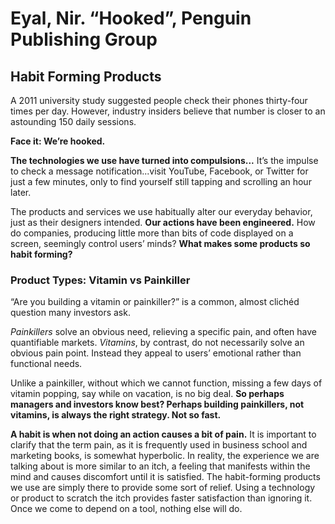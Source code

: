 # Eyal, Nir. “Hooked”, Penguin Publishing Group
## Habit Forming Products

A 2011 university study suggested people check their phones thirty-four times per day. However, industry insiders believe that number is closer to an astounding 150 daily sessions.


**Face it: We’re hooked.** 

**The technologies we use have turned into compulsions...** It’s the impulse to check a message notification...visit YouTube, Facebook, or Twitter for just a few minutes, only to find yourself still tapping and scrolling an hour later. 

The products and services we use habitually alter our everyday behavior, just as their designers intended. **Our actions have been engineered.** How do companies, producing little more than bits of code displayed on a screen, seemingly control users’ minds? **What makes some products so habit forming?**

### Product Types: Vitamin vs Painkiller

“Are you building a vitamin or painkiller?” is a common, almost clichéd question many investors ask.

_Painkillers_ solve an obvious need, relieving a specific pain, and often have quantifiable markets. _Vitamins_, by contrast, do not necessarily solve an obvious pain point. Instead they appeal to users’ emotional rather than functional needs.

Unlike a painkiller, without which we cannot function, missing a few days of vitamin popping, say while on vacation, is no big deal. **So perhaps managers and investors know best? Perhaps building painkillers, not vitamins, is always the right strategy. Not so fast.**

**A habit is when not doing an action causes a bit of pain.** It is important to clarify that the term pain, as it is frequently used in business school and marketing books, is somewhat hyperbolic. In reality, the experience we are talking about is more similar to an itch, a feeling that manifests within the mind and causes discomfort until it is satisfied. The habit-forming products we use are simply there to provide some sort of relief. Using a technology or product to scratch the itch provides faster satisfaction than ignoring it. Once we come to depend on a tool, nothing else will do. 
